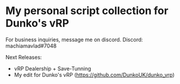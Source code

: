 # My personal script collection for Dunko's vRP #

For business inquiries, message me on discord.
Discord: machiamavlad#7048

Next Releases: 
- vRP Dealership + Save-Tunning
- My edit for Dunko's vRP (https://github.com/DunkoUK/dunko_vrp)
